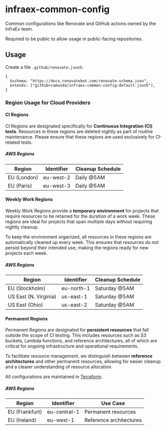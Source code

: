 # infraex-common-config

Common configurations like Renovate and GitHub actions owned by the InfraEx team.

Required to be public to allow usage in public-facing repositories.

## Usage

Create a file `.github/renovate.json5`:

```json5
{
  $schema: "https://docs.renovatebot.com/renovate-schema.json",
  extends: ["github>camunda/infraex-common-config:default.json5"],
}
```

### Region Usage for Cloud Providers

#### CI Regions

CI Regions are designated specifically for **Continuous Integration (CI) tests**. Resources in these regions are deleted nightly as part of routine maintenance. Please ensure that these regions are used exclusively for CI-related tests.

##### AWS Regions

| Region     | Identifier | Cleanup Schedule |
|------------|------------|------------------|
| EU (London)| eu-west-2  | Daily @5AM       |
| EU (Paris) | eu-west-3  | Daily @5AM       |


#### Weekly Work Regions

Weekly Work Regions provide a **temporary environment** for projects that require resources to be retained for the duration of a work week. These regions are ideal for projects that span multiple days without requiring nightly cleanup.

To keep the environment organized, all resources in these regions are automatically cleaned up every week. This ensures that resources do not persist beyond their intended use, making the regions ready for new projects each week.

##### AWS Regions

| Region              | Identifier   | Cleanup Schedule |
|---------------------|--------------|------------------|
| EU (Stockholm)      | eu-north-1   | Saturday @5AM    |
| US East (N. Virginia) | us-east-1 | Saturday @5AM    |
| US East (Ohio) | us-east-2 | Saturday @5AM    |

#### Permanent Regions

Permanent Regions are designated for **persistent resources** that fall outside the scope of CI testing. This includes resources such as S3 buckets, Lambda functions, and reference architectures, all of which are critical for ongoing infrastructure and operational requirements.

To facilitate resource management, we distinguish between **reference architectures** and other permanent resources, allowing for easier cleanup and a clearer understanding of resource allocation.

All configurations are maintained in [Terraform](https://github.com/camunda/infraex-terraform/tree/main/aws).

##### AWS Regions

| Region         | Identifier   | Use Case                |
|----------------|--------------|-------------------------|
| EU (Frankfurt) | eu-central-1 | Permanent resources     |
| EU (Ireland)   | eu-west-1    | Reference architectures |
